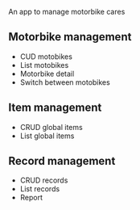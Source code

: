 An app to manage motorbike cares

## Motorbike management
- CUD motobikes
- List motobikes
- Motorbike detail
- Switch between motobikes

## Item management
- CRUD global items
- List global items

## Record management
- CRUD records
- List records
- Report

